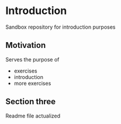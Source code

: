 # Introduction
Sandbox repository for introduction purposes

## Motivation
Serves the purpose of

  * exercises
  * introduction
  * more exercises
  
## Section three
Readme file actualized
  

